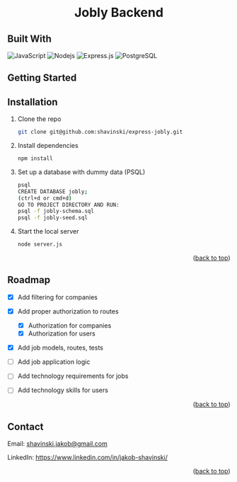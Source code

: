 <a name="readme-top"></a>

<!-- PROJECT HEADER-->
<br />
<div align="center">
  <h1 align="center">
    Jobly Backend
  </h1>
</div>


## Built With


![JavaScript](https://img.shields.io/badge/javascript-%23323330.svg?style=for-the-badge&logo=javascript&logoColor=%23F7DF1E)
![Nodejs](https://img.shields.io/badge/Node.js-339933?style=for-the-badge&logo=nodedotjs&logoColor=white)
![Express.js](https://img.shields.io/badge/Express.js-000000?style=for-the-badge&logo=express&logoColor=white)
![PostgreSQL](https://img.shields.io/badge/PostgreSQL-316192?style=for-the-badge&logo=postgresql&logoColor=white)


<!-- GETTING STARTED -->
## Getting Started

## Installation

1. Clone the repo
   ```sh
   git clone git@github.com:shavinski/express-jobly.git
   ```
2. Install dependencies
   ```sh
   npm install 
   ```
3. Set up a database with dummy data (PSQL)
   ```sh
   psql
   CREATE DATABASE jobly;
   (ctrl+d or cmd+d) 
   GO TO PROJECT DIRECTORY AND RUN:
   psql -f jobly-schema.sql
   psql -f jobly-seed.sql
   ```
4. Start the local server
   ```sh
   node server.js
   ```

<p align="right">(<a href="#readme-top">back to top</a>)</p>


<!-- ROADMAP -->
## Roadmap

- [x] Add filtering for companies
- [x] Add proper authorization to routes
    - [x] Authorization for companies
    - [x] Authorization for users
- [x] Add job models, routes, tests
- [ ] Add job application logic
- [ ] Add technology requirements for jobs
- [ ] Add technology skills for users 


<p align="right">(<a href="#readme-top">back to top</a>)</p>

<!-- CONTACT -->
## Contact

Email: shavinski.jakob@gmail.com

LinkedIn: https://www.linkedin.com/in/jakob-shavinski/

<p align="right">(<a href="#readme-top">back to top</a>)</p>
